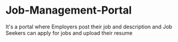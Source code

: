 # Job-Management-Portal
It's a portal where Employers post their job and description and Job Seekers can apply for jobs and upload their resume 
